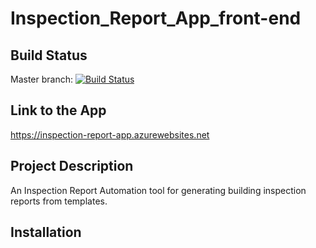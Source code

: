 # Inspection_Report_App_front-end

## Build Status
Master branch: [![Build Status](https://travis-ci.com/Karim-C/Inspection_Report_App_front-end.svg?token=aUW8TwnwNhqKCHbwaCXT&branch=master)](https://travis-ci.com/Karim-C/Inspection_Report_App_front-end)

## Link to the App
https://inspection-report-app.azurewebsites.net

## Project Description
An Inspection Report Automation tool for generating building inspection reports from templates.

## Installation

